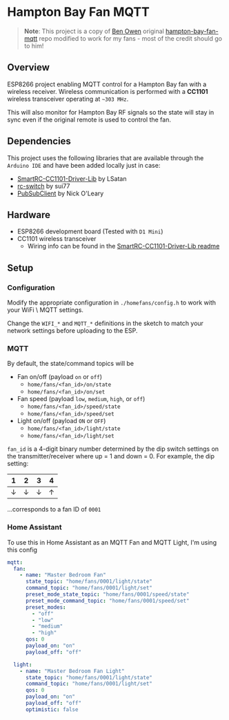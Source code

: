 # Hampton Bay Fan MQTT
> **Note**: This project is a copy of [Ben Owen](https://github.com/owenb321) original [hampton-bay-fan-mqtt](https://github.com/rniemand/hampton-bay-fan-mqtt) repo modified to work for my fans - most of the credit should go to him!

## Overview
ESP8266 project enabling MQTT control for a Hampton Bay fan with a wireless receiver. Wireless communication is performed with a **CC1101** wireless transceiver operating at `~303 MHz`.

This will also monitor for Hampton Bay RF signals so the state will stay in sync even if the original remote is used to control the fan.

## Dependencies
This project uses the following libraries that are available through the `Arduino IDE` and have been added locally just in case:
* [SmartRC-CC1101-Driver-Lib](https://github.com/LSatan/SmartRC-CC1101-Driver-Lib) by LSatan
* [rc-switch](https://github.com/sui77/rc-switch) by sui77
* [PubSubClient](https://pubsubclient.knolleary.net/) by Nick O'Leary

## Hardware
* ESP8266 development board (Tested with `D1 Mini`)
* CC1101 wireless transceiver
  * Wiring info can be found in the [SmartRC-CC1101-Driver-Lib readme](https://github.com/LSatan/SmartRC-CC1101-Driver-Lib#wiring)

## Setup
### Configuration
Modify the appropriate configuration in `./homefans/config.h` to work with your WiFi \ MQTT settings.

Change the `WIFI_*` and `MQTT_*` definitions in the sketch to match your network settings before uploading to the ESP.
### MQTT
By default, the state/command topics will be
* Fan on/off (payload `on` or `off`)
  * `home/fans/<fan_id>/on/state`
  * `home/fans/<fan_id>/on/set`
* Fan speed (payload `low`, `medium`, `high`, or `off`)
  * `home/fans/<fan_id>/speed/state`
  * `home/fans/<fan_id>/speed/set`
* Light on/off (payload `ON` or `OFF`)
  * `home/fans/<fan_id>/light/state`
  * `home/fans/<fan_id>/light/set`

`fan_id` is a 4-digit binary number determined by the dip switch settings on the transmitter/receiver where up = 1 and down = 0. For example, the dip setting:

|1|2|3|4|
|-|-|-|-|
|↓|↓|↓|↑|

...corresponds to a fan ID of `0001`

### Home Assistant
To use this in Home Assistant as an MQTT Fan and MQTT Light, I'm using this config
```yaml
mqtt:
  fan:
    - name: "Master Bedroom Fan"
      state_topic: "home/fans/0001/light/state"
      command_topic: "home/fans/0001/light/set"
      preset_mode_state_topic: "home/fans/0001/speed/state"
      preset_mode_command_topic: "home/fans/0001/speed/set"
      preset_modes:
        - "off"
        - "low"
        - "medium"
        - "high"
      qos: 0
      payload_on: "on"
      payload_off: "off"

  light:
    - name: "Master Bedroom Fan Light"
      state_topic: "home/fans/0001/light/state"
      command_topic: "home/fans/0001/light/set"
      qos: 0
      payload_on: "on"
      payload_off: "off"
      optimistic: false
```
